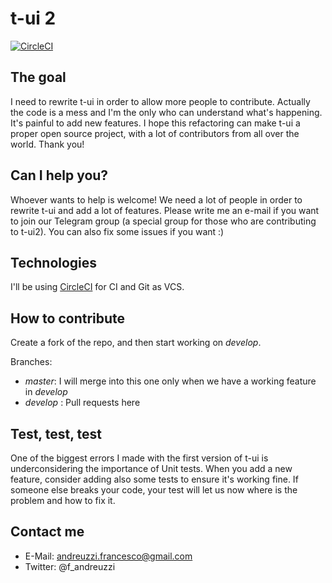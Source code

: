 # t-ui 2

[![CircleCI](https://circleci.com/gh/fAndreuzzi/t-ui2/tree/master.svg?style=svg)](https://circleci.com/gh/fAndreuzzi/t-ui2/tree/master)

## The goal
I need to rewrite t-ui in order to allow more people to contribute. Actually the code is a mess and I'm the only who can understand what's happening. It's painful to add new features. I hope this refactoring can make t-ui a proper open source project, with a lot of contributors from all over the world. Thank you!

## Can I help you?
Whoever wants to help is welcome! We need a lot of people in order to rewrite t-ui and add a lot of features. Please write me an e-mail if you want to join our Telegram group (a special group for those who are contributing to t-ui2). You can also fix some issues if you want :)

## Technologies
I'll be using [CircleCI](https://circleci.com/) for CI and Git as VCS.

## How to contribute
Create a fork of the repo, and then start working on *develop*.

Branches:
* *master*: I will merge into this one only when we have a working feature in *develop*
* *develop* : Pull requests here

## Test, test, test
One of the biggest errors I made with the first version of t-ui is underconsidering the importance of Unit tests. When you add a new feature, consider adding also some tests to ensure it's working fine. If someone else breaks your code, your test will let us now where is the problem and how to fix it.

## Contact me
* E-Mail: andreuzzi.francesco@gmail.com
* Twitter: @f_andreuzzi

